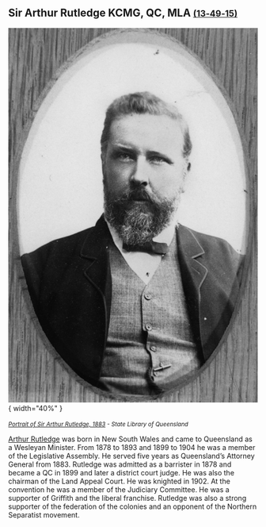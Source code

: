 ## Sir Arthur Rutledge KCMG, QC, MLA <small>[(13‑49‑15)](https://brisbane.discovereverafter.com/profile/32021020 "Go to Memorial Information" )</small>

![Arthur Rutledge](../assets/arthur-rutledge.jpg){ width="40%" } 

*<small>[Portrait of Sir Arthur Rutledge, 1883](http://onesearch.slq.qld.gov.au/permalink/f/1upgmng/slq_alma21218342430002061) - State Library of Queensland </small>* 

[Arthur Rutledge](https://adb.anu.edu.au/biography/rutledge-sir-arthur-8307) was born in New South Wales and came to Queensland as a Wesleyan Minister. From 1878 to 1893 and 1899 to 1904 he was a member of the Legislative Assembly. He served five years as Queensland’s Attorney General from 1883. Rutledge was admitted as a barrister in 1878 and became a QC in 1899 and later a district court judge. He was also the chairman of the Land Appeal Court. He was knighted in 1902. At the convention he was a member of the Judiciary Committee. He was a supporter of Griffith and the liberal franchise. Rutledge was also a strong supporter of the federation of the colonies and an opponent of the Northern Separatist movement.
